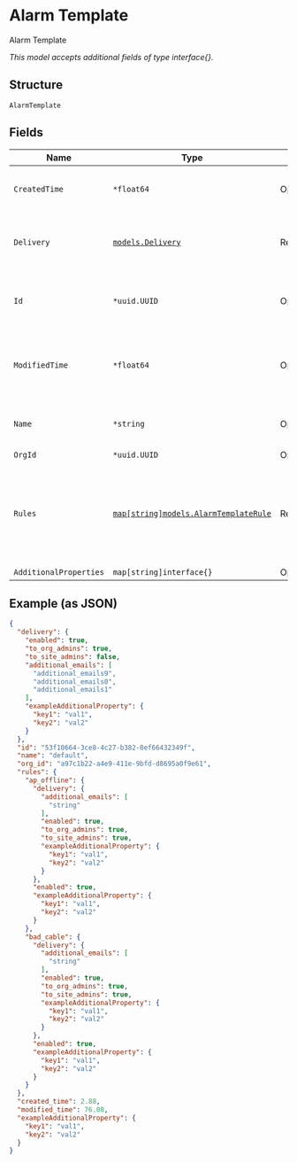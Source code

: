 
# Alarm Template

Alarm Template

*This model accepts additional fields of type interface{}.*

## Structure

`AlarmTemplate`

## Fields

| Name | Type | Tags | Description |
|  --- | --- | --- | --- |
| `CreatedTime` | `*float64` | Optional | when the object has been created, in epoch |
| `Delivery` | [`models.Delivery`](../../doc/models/delivery.md) | Required | Delivery object to configure the alarm delivery |
| `Id` | `*uuid.UUID` | Optional | Unique ID of the object instance in the Mist Organnization |
| `ModifiedTime` | `*float64` | Optional | when the object has been modified for the last time, in epoch |
| `Name` | `*string` | Optional | Some string to name the alarm template |
| `OrgId` | `*uuid.UUID` | Optional | - |
| `Rules` | [`map[string]models.AlarmTemplateRule`](../../doc/models/alarm-template-rule.md) | Required | Alarm Rules object to configure the individual alarm keys/types. Property key is the alarm name. |
| `AdditionalProperties` | `map[string]interface{}` | Optional | - |

## Example (as JSON)

```json
{
  "delivery": {
    "enabled": true,
    "to_org_admins": true,
    "to_site_admins": false,
    "additional_emails": [
      "additional_emails9",
      "additional_emails0",
      "additional_emails1"
    ],
    "exampleAdditionalProperty": {
      "key1": "val1",
      "key2": "val2"
    }
  },
  "id": "53f10664-3ce8-4c27-b382-0ef66432349f",
  "name": "default",
  "org_id": "a97c1b22-a4e9-411e-9bfd-d8695a0f9e61",
  "rules": {
    "ap_offline": {
      "delivery": {
        "additional_emails": [
          "string"
        ],
        "enabled": true,
        "to_org_admins": true,
        "to_site_admins": true,
        "exampleAdditionalProperty": {
          "key1": "val1",
          "key2": "val2"
        }
      },
      "enabled": true,
      "exampleAdditionalProperty": {
        "key1": "val1",
        "key2": "val2"
      }
    },
    "bad_cable": {
      "delivery": {
        "additional_emails": [
          "string"
        ],
        "enabled": true,
        "to_org_admins": true,
        "to_site_admins": true,
        "exampleAdditionalProperty": {
          "key1": "val1",
          "key2": "val2"
        }
      },
      "enabled": true,
      "exampleAdditionalProperty": {
        "key1": "val1",
        "key2": "val2"
      }
    }
  },
  "created_time": 2.88,
  "modified_time": 76.08,
  "exampleAdditionalProperty": {
    "key1": "val1",
    "key2": "val2"
  }
}
```


